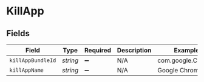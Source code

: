 # KillApp


## Fields

| Field              | Type               | Required           | Description        | Example            |
| ------------------ | ------------------ | ------------------ | ------------------ | ------------------ |
| `killAppBundleId`  | *string*           | :heavy_minus_sign: | N/A                | com.google.Chrome  |
| `killAppName`      | *string*           | :heavy_minus_sign: | N/A                | Google Chrome.app  |